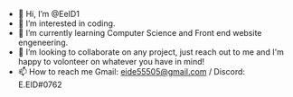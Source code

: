 - 👋 Hi, I’m @EeID1
- 👀 I’m interested in coding.
- 🌱 I’m currently learning Computer Science and Front end website engeneering. 
- 💞️ I’m looking to collaborate on any project, just reach out to me and I'm happy to volonteer on whatever you have in mind!
- 📫 How to reach me Gmail: eide55505@gmail.com / Discord: E.EID#0762

<!---
EeID1/EeID1 is a ✨ special ✨ repository because its `README.md` (this file) appears on your GitHub profile.
You can click the Preview link to take a look at your changes.
--->

